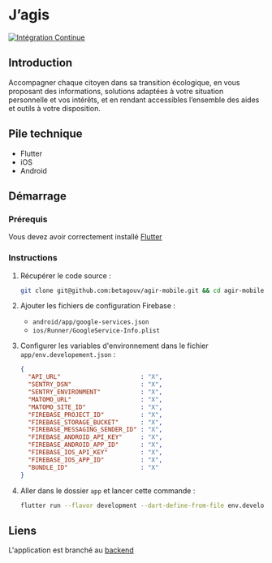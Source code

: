 # J’agis

[![Intégration Continue](https://github.com/betagouv/agir-mobile/actions/workflows/continuous-integration.yml/badge.svg?branch=main)](https://github.com/betagouv/agir-mobile/actions/workflows/continuous-integration.yml)

## Introduction

Accompagner chaque citoyen dans sa transition écologique, en vous proposant des informations, solutions adaptées à votre situation personnelle et vos intérêts, et en rendant accessibles l’ensemble des aides et outils à votre disposition.

## Pile technique

- Flutter
- iOS
- Android

## Démarrage

### Prérequis

Vous devez avoir correctement installé [Flutter](https://docs.flutter.dev/get-started/install)

### Instructions

1. Récupérer le code source :

    ```sh
    git clone git@github.com:betagouv/agir-mobile.git && cd agir-mobile
    ```

1. Ajouter les fichiers de configuration Firebase :

    - `android/app/google-services.json`
    - `ios/Runner/GoogleService-Info.plist`

1. Configurer les variables d'environnement dans le fichier `app/env.developement.json` :

    ```json
    {
      "API_URL"                      : "X",
      "SENTRY_DSN"                   : "X",
      "SENTRY_ENVIRONMENT"           : "X",
      "MATOMO_URL"                   : "X",
      "MATOMO_SITE_ID"               : "X",
      "FIREBASE_PROJECT_ID"          : "X",
      "FIREBASE_STORAGE_BUCKET"      : "X",
      "FIREBASE_MESSAGING_SENDER_ID" : "X",
      "FIREBASE_ANDROID_API_KEY"     : "X",
      "FIREBASE_ANDROID_APP_ID"      : "X",
      "FIREBASE_IOS_API_KEY"         : "X",
      "FIREBASE_IOS_APP_ID"          : "X",
      "BUNDLE_ID"                    : "X"
    }
    ```

1. Aller dans le dossier `app` et lancer cette commande :

    ```sh
    flutter run --flavor development --dart-define-from-file env.development.json
    ```

## Liens

L'application est branché au [backend](https://github.com/betagouv/agir-back) 
